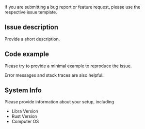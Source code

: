 If you are submitting a bug report or feature request, please use the respective
issue template.


## Issue description

Provide a short description.

## Code example

Please try to provide a minimal example to reproduce the issue.

Error messages and stack traces are also helpful.

## System Info
Please provide information about your setup, including
- Libra Version
- Rust Version
- Computer OS

